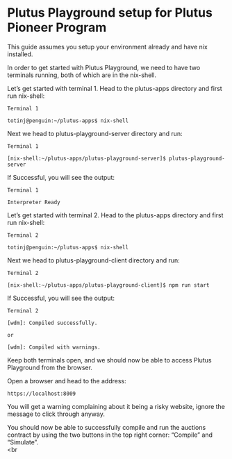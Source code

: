# Plutus Playground setup for Plutus Pioneer Program

This guide assumes you setup your environment already and have nix installed.

In order to get started with Plutus Playground, we need to have two terminals running, both of which are in the nix-shell.

Let’s get started with terminal 1. Head to the plutus-apps directory and first run nix-shell:


```
Terminal 1

totinj@penguin:~/plutus-apps$ nix-shell
```


Next we head to plutus-playground-server directory and run: 

```
Terminal 1

[nix-shell:~/plutus-apps/plutus-playground-server]$ plutus-playground-server
```

If Successful, you will see the output:

```
Terminal 1

Interpreter Ready
```

Let’s get started with terminal 2. Head to the plutus-apps directory and first run nix-shell:


```
Terminal 2

totinj@penguin:~/plutus-apps$ nix-shell
```


Next we head to plutus-playground-client directory and run: 

```
Terminal 2

[nix-shell:~/plutus-apps/plutus-playground-client]$ npm run start
```

If Successful, you will see the output:

```
Terminal 2

[wdm]: Compiled successfully.

or

[wdm]: Compiled with warnings.
```

Keep both terminals open, and we should now be able to access Plutus Playground from the browser.

Open a browser and head to the address:

```
https://localhost:8009
```

You will get a warning complaining about it being a risky website, ignore the message to click through anyway.

You should now be able to successfully compile and run the auctions contract by using the two buttons in the top right corner: “Compile” and “Simulate”.<br/><br
